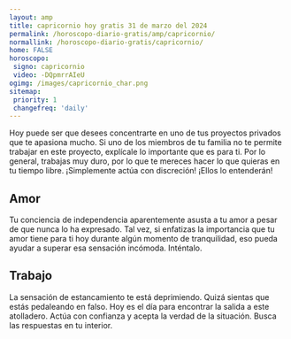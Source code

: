 ```yaml
---
layout: amp
title: capricornio hoy gratis 31 de marzo del 2024 
permalink: /horoscopo-diario-gratis/amp/capricornio/
normallink: /horoscopo-diario-gratis/capricornio/
home: FALSE
horoscopo:
 signo: capricornio
 video: -DQpmrrAIeU
ogimg: /images/capricornio_char.png
sitemap:
 priority: 1
 changefreq: 'daily'
---
```



Hoy puede ser que desees concentrarte en uno de tus proyectos privados que te apasiona mucho. Si uno de los miembros de tu familia no te permite trabajar en este proyecto, explícale lo importante que es para ti. Por lo general, trabajas muy duro, por lo que te mereces hacer lo que quieras en tu tiempo libre. ¡Simplemente actúa con discreción! ¡Ellos lo entenderán!

## Amor

Tu conciencia de independencia aparentemente asusta a tu amor a pesar de que nunca lo ha expresado. Tal vez, si enfatizas la importancia que tu amor tiene para ti hoy durante algún momento de tranquilidad, eso pueda ayudar a superar esa sensación incómoda. Inténtalo.

## Trabajo

La sensación de estancamiento te está deprimiendo. Quizá sientas que estás pedaleando en falso. Hoy es el día para encontrar la salida a este atolladero. Actúa con confianza y acepta la verdad de la situación. Busca las respuestas en tu interior.